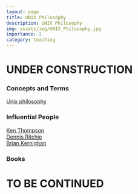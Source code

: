 ```yaml
---
layout: page
title: UNIX Philosophy
description: UNIX Philosophy
img: assets/img/UNIX_Philosophy.jpg
importance: 2
category: teaching
---
```


# UNDER CONSTRUCTION
### Concepts and Terms
[Unix philosophy](https://en.wikipedia.org/wiki/Unix_philosophy)  
### Influential People
[Ken Thompson](https://en.wikipedia.org/wiki/Ken_Thompson)  
[Dennis Ritchie](https://en.wikipedia.org/wiki/Dennis_Ritchie)  
[Brian Kernighan](https://en.wikipedia.org/wiki/Brian_Kernighan)
### Books

# TO BE CONTINUED
